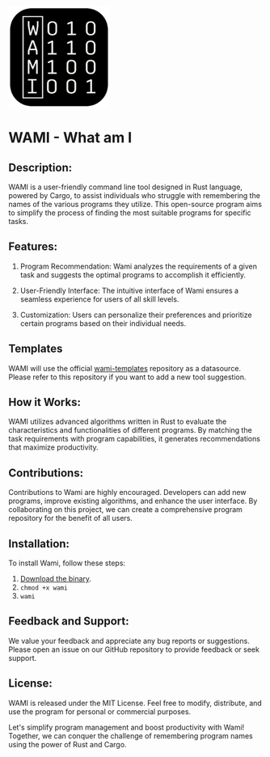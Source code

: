 
<img src="assets/wami_logo.png" width="200px">

# WAMI - What am I
## Description:
WAMI is a user-friendly command line tool designed in Rust language, powered by Cargo, to assist individuals who struggle with remembering the names of the various programs they utilize. This open-source program aims to simplify the process of finding the most suitable programs for specific tasks.

## Features:
1. Program Recommendation: Wami analyzes the requirements of a given task and suggests the optimal programs to accomplish it efficiently.

2. User-Friendly Interface: The intuitive interface of Wami ensures a seamless experience for users of all skill levels.

3. Customization: Users can personalize their preferences and prioritize certain programs based on their individual needs.

## Templates
WAMI will use the official [wami-templates](https://github.com/evait-security/wami-templates) repository as a datasource. Please refer to this repository if you want to add a new tool suggestion.

## How it Works:
WAMI utilizes advanced algorithms written in Rust to evaluate the characteristics and functionalities of different programs. By matching the task requirements with program capabilities, it generates recommendations that maximize productivity.

## Contributions:
Contributions to Wami are highly encouraged. Developers can add new programs, improve existing algorithms, and enhance the user interface. By collaborating on this project, we can create a comprehensive program repository for the benefit of all users.

## Installation:
To install Wami, follow these steps:
1. [Download the binary](https://github.com/evait-security/wami/releases/download/linux_x64/wami).
3. ``` chmod +x wami ```
4. ``` wami ```

## Feedback and Support:
We value your feedback and appreciate any bug reports or suggestions. Please open an issue on our GitHub repository to provide feedback or seek support.

## License:
WAMI is released under the MIT License. Feel free to modify, distribute, and use the program for personal or commercial purposes.

Let's simplify program management and boost productivity with Wami! Together, we can conquer the challenge of remembering program names using the power of Rust and Cargo.
